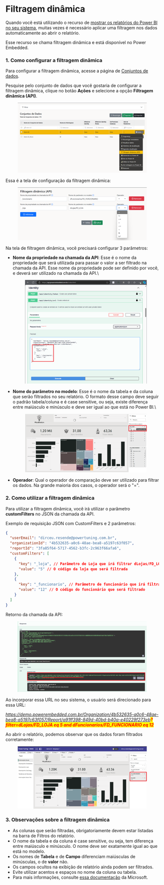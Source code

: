 # Filtragem dinâmica

Quando você está utilizando o recurso de [mostrar os relatórios do Power BI no seu sistema](../../../documentacao-tecnica/api/mostrar-relatorio-no-seu-sistema.md), muitas vezes é necessário aplicar uma filtragem nos dados automaticamente ao abrir o relatório.

Esse recurso se chama filtragem dinâmica e está disponível no Power Embedded.



### 1. Como configurar a filtragem dinâmica

Para configurar a filtragem dinâmica, acesse a página de [Conjuntos de dados](https://admin.powerembedded.com.br/Datasets).

Pesquise pelo conjunto de dados que você gostaria de configurar a filtragem dinâmica, clique no botão **Ações** e selecione a opção **Filtragem dinâmica (API)**.

<figure><img src="../../../.gitbook/assets/image (390).png" alt=""><figcaption></figcaption></figure>



Essa é a tela de configuração da filtragem dinâmica:

<figure><img src="../../../.gitbook/assets/image (398).png" alt=""><figcaption></figcaption></figure>



Na tela de filtragem dinâmica, você precisará configurar 3 parâmetros:

*   **Nome da propriedade na chamada da API**: Esse é o nome da propriedade que será utilizada para passar o valor a ser filtrado na chamada da API. Esse nome da propriedade pode ser definido por você, e deverá ser utilizado na chamada da API.\


    <figure><img src="../../../.gitbook/assets/image (392).png" alt=""><figcaption></figcaption></figure>


*   **Nome do parâmetro no modelo**: Esse é o nome da tabela e da coluna que serão filtrados no seu relatório. O formato desse campo deve seguir o padrão tabela/coluna e é case sensitive, ou seja, existe diferença entre maiúsculo e minúsculo e deve ser igual ao que está no Power BI.\


    <figure><img src="../../../.gitbook/assets/image (393).png" alt=""><figcaption></figcaption></figure>


* **Operador**: Qual o operador de comparação deve ser utilizado para filtrar os dados. Na grande maioria dos casos, o operador será o "=".



### 2. Como utilizar a filtragem dinâmica

Para utilizar a filtragem dinâmica, você irá utilizar o parâmetro **customFilters** no JSON da chamada da API.

Exemplo de requisição JSON com CustomFilters e 2 parâmetros:

```json
{
  "userEmail": "dirceu.resende@powertuning.com.br",
  "organizationId": "4b532635-a0c6-48ae-bea8-a5197c63f057",
  "reportId": "3fa85f64-5717-4562-b3fc-2c963f66afa6",
  "customFilters": [
    {
      "key": "_loja", // Parâmetro de Loja que irá filtrar dLojas/FD_LOJA
      "value": "5" // O código da loja que será filtrada
    },
    {
      "key": "_funcionario", // Parâmetro de funcionário que irá filtrar
      "value": "12" // O código do funcionário que será filtrado
    }
  ]
}
```



Retorno da chamada da API:

<figure><img src="../../../.gitbook/assets/image (394).png" alt=""><figcaption></figcaption></figure>

Ao incorporar essa URL no seu sistema, o usuário será direcionado para essa URL:

_https://demo.powerembedded.com.br/Organization/4b532635-a0c6-48ae-bea8-a5197c63f057/Report/a91ff398-849d-40bd-b40a-e40229f273eb<mark style="color:red;">**?filter=dLojas/FD\_LOJA eq 5 and dFuncionarios/FD\_FUNCIONARIO eq 12**</mark>_



Ao abrir o relatório, podemos observar que os dados foram filtrados corretamente:

<figure><img src="../../../.gitbook/assets/image (395).png" alt=""><figcaption></figcaption></figure>



### 3. Observações sobre a filtragem dinâmica

* As colunas que serão filtradas, obrigatoriamente devem estar listadas na barra de Filtros do relatório.
* O nome da tabela e da coluna é case sensitive, ou seja, tem diferença entre maiúsculo e minúsculo. O nome deve ser exatamente igual ao que está no modelo.
* Os nomes de **Tabela** e de **Campo** diferenciam maiúsculas de minúsculas, o de **valor** não.
* Os campos ocultos na exibição de relatório ainda podem ser filtrados.
* Evite utilizar acentos e espaços no nome da coluna ou tabela.
* Para mais informações, consulte [essa documentação](https://learn.microsoft.com/pt-br/power-bi/collaborate-share/service-url-filters) da Microsoft.
